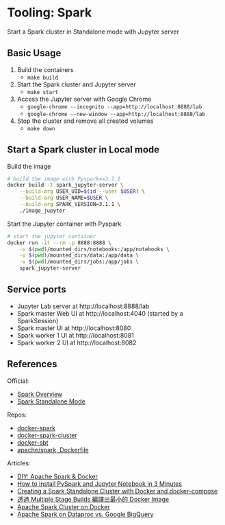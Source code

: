 # Tooling: Spark

Start a Spark cluster in Standalone mode with Jupyter server

## Basic Usage

1. Build the containers
    + `make build`
2. Start the Spark cluster and Jupyter server
    + `make start`
3. Access the Jupyter server with Google Chrome
    + `google-chrome --incognito --app=http://localhost:8888/lab`
    + `google-chrome --new-window --app=http://localhost:8888/lab`
4. Stop the cluster and remove all created volumes
    + `make down`

## Start a Spark cluster in Local mode 

Build the image

```bash
# build the image with Pyspark==3.1.1
docker build -t spark_jupyter-server \
    --build-arg USER_UID=$(id --user $USER) \
    --build-arg USER_NAME=$USER \
    --build-arg SPARK_VERSION=3.1.1 \
    ./image_jupyter
```

Start the Jupyter container with Pyspark

```bash
# start the jupyter container
docker run -it --rm -p 8888:8888 \
    -v $(pwd)/mounted_dirs/notebooks:/app/notebooks \
    -v $(pwd)/mounted_dirs/data:/app/data \
    -v $(pwd)/mounted_dirs/jobs:/app/jobs \
    spark_jupyter-server
```

## Service ports 

+ Jupyter Lab server at http://localhost:8888/lab
+ Spark master Web UI at http://localhost:4040 (started by a SparkSession)
+ Spark master UI at http://localhost:8080
+ Spark worker 1 UI at http://localhost:8081
+ Spark worker 2 UI at http://localhost:8082

## References

Official:  

+ [Spark Overview](https://spark.apache.org/docs/latest/)
+ [Spark Standalone Mode](http://spark.apache.org/docs/latest/spark-standalone.html)

Repos:  

+ [docker-spark](https://github.com/big-data-europe/docker-spark)
+ [docker-spark-cluster](https://github.com/mvillarrealb/docker-spark-cluster)
+ [docker-sbt](https://github.com/mozilla/docker-sbt/blob/main/Dockerfile)
+ [apache/spark, Dockerfile](https://github.com/apache/spark/blob/master/resource-managers/kubernetes/docker/src/main/dockerfiles/spark/Dockerfile)

Articles:  

+ [DIY: Apache Spark & Docker](https://towardsdatascience.com/diy-apache-spark-docker-bb4f11c10d24)
+ [How to install PySpark and Jupyter Notebook in 3 Minutes](https://www.sicara.ai/blog/2017-05-02-get-started-pyspark-jupyter-notebook-3-minutes)
+ [Creating a Spark Standalone Cluster with Docker and docker-compose](https://medium.com/@marcovillarreal_40011/creating-a-spark-standalone-cluster-with-docker-and-docker-compose-ba9d743a157f)
+ [透過 Multiple Stage Builds 編譯出最小的 Docker Image](https://jiepeng.me/2018/06/09/use-docker-multiple-stage-builds)
+ [Apache Spark Cluster on Docker](https://www.kdnuggets.com/2020/07/apache-spark-cluster-docker.html)
+ [Apache Spark on Dataproc vs. Google BigQuery](https://www.kdnuggets.com/2020/07/apache-spark-dataproc-vs-google-bigquery.html)
